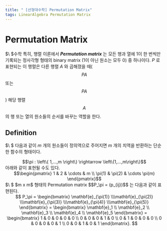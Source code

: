 ```yaml
---
title: " [선형대수학] Permutation Matrix"
tags: LinearAlgebra Permutation Matrix
---
```


# Permutation Matrix
$\ $수학 특히, 행렬 이론에서 ***Permutation matrix*** 는 모든 행과 열에 1이 한 번씩만 기록되는 정사각형 형태의 binary matrix (1이 아닌 원소는 모두 0) 중 하나이다. $P$ 로 표현되는 이 행렬은 다른 행렬 $A$ 와 곱해졌을 때($$PA$$ 또는 $$PA$$ ) 해당 행렬 $$A$$ 의 행 또는 열의 원소들의 순서를 바꾸는 역할을 한다.
## Definition
$\ $ 다음과 같이 $m$ 개의 원소들이 정의역으로 주어지면 $m$ 개의 치역을 반환하는 단순한 함수의 형태이다.
<center>$$\pi : \left\{ 1,...,m \right\} \rightarrow \left\{1,...,m\right\}$$</center>
아래와 같이 표현될 수도 있다.
<center>$$\begin{pmatrix} 1 & 2 & \cdots & m \\ \pi(1) & \pi(2) & \cdots \pi(m) \end{pmatrix}$$</center>
$\ $ $m x m$ 형태의 Permutation matrix $$P_\pi = (p_{ij})$$ 는 다음과 같이 표현된다.
<center>$$ P_\pi = \begin{bmatrix} \mathbf{e}_{\pi(1)} \\\mathbf{e}_{\pi(2)} \\\mathbf{e}_{\pi(3)} \\\mathbf{e}_{\pi(4)} \\\mathbf{e}_{\pi(5)} \end{bmatrix} = \begin{bmatrix} \mathbf{e}_1 \\ \mathbf{e}_2 \\ \mathbf{e}_3 \\ \mathbf{e}_4 \\ \mathbf{e}_5 \end{bmatrix} = \begin{bmatrix} 1 & 0 & 0 & 0 & 0 \\ 0 & 0 & 0 & 1 & 0 \\ 0 & 1 & 0 & 0 & 0 \\ 0 & 0 & 0 & 0 & 1 \\ 0 & 0 & 1 & 0 & 1 \end{bmatrix}. $$</center>
